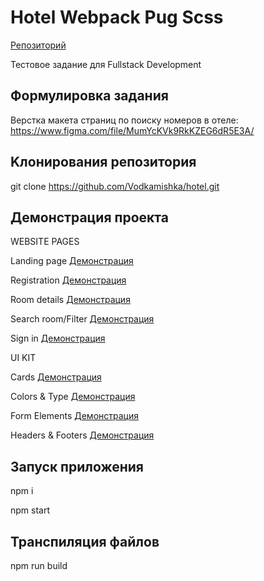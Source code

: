 # Hotel Webpack Pug Scss

[Репозиторий](https://github.com/Vodkamishka/hotel)

Тестовое задание для Fullstack Development

## Формулировка задания

Верстка макета страниц по поиску номеров в отеле: https://www.figma.com/file/MumYcKVk9RkKZEG6dR5E3A/ 

## Kлонирования репозитория 

git clone https://github.com/Vodkamishka/hotel.git

## Демонстрация проекта

WEBSITE PAGES

Landing page [Демонстрация](https://vodkamishka.github.io/hotel/public/website-pages/landing/landing.html)

Registration [Демонстрация](https://vodkamishka.github.io/hotel/public/website-pages/registration/registration.html)

Room details [Демонстрация](https://vodkamishka.github.io/hotel/public/website-pages/room-details/room-details.html)

Search room/Filter [Демонстрация](https://vodkamishka.github.io/hotel/public/website-pages/search-room-filter/search-room-filter.html)

Sign in [Демонстрация](https://vodkamishka.github.io/hotel/public/website-pages/sign-in/sign-in.html)

UI KIT

Cards [Демонстрация](https://vodkamishka.github.io/hotel/public/ui-kit/cards/cards.html)

Colors & Type [Демонстрация](https://vodkamishka.github.io/hotel/public/ui-kit/colors-type/colors-type.html)

Form Elements [Демонстрация](https://vodkamishka.github.io/hotel/public/ui-kit/form-elements/form-elements.html)

Headers & Footers [Демонстрация](https://vodkamishka.github.io/hotel/public/ui-kit/headers-footers/headers-footers.html)

## Запуск приложения

npm i

npm start

## Транспиляция файлов

npm run build


